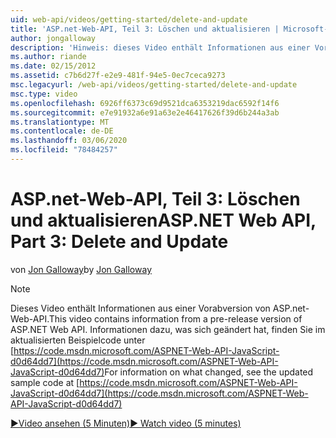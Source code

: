```yaml
---
uid: web-api/videos/getting-started/delete-and-update
title: 'ASP.net-Web-API, Teil 3: Löschen und aktualisieren | Microsoft-Dokumentation'
author: jongalloway
description: 'Hinweis: dieses Video enthält Informationen aus einer Vorabversion von ASP.net-Web-API'
ms.author: riande
ms.date: 02/15/2012
ms.assetid: c7b6d27f-e2e9-481f-94e5-0ec7ceca9273
msc.legacyurl: /web-api/videos/getting-started/delete-and-update
msc.type: video
ms.openlocfilehash: 6926ff6373c69d9521dca6353219dac6592f14f6
ms.sourcegitcommit: e7e91932a6e91a63e2e46417626f39d6b244a3ab
ms.translationtype: MT
ms.contentlocale: de-DE
ms.lasthandoff: 03/06/2020
ms.locfileid: "78484257"
---
```

# <a name="aspnet-web-api-part-3-delete-and-update"></a><span data-ttu-id="17faf-103">ASP.net-Web-API, Teil 3: Löschen und aktualisieren</span><span class="sxs-lookup"><span data-stu-id="17faf-103">ASP.NET Web API, Part 3: Delete and Update</span></span>

<span data-ttu-id="17faf-104">von [Jon Galloway](https://github.com/jongalloway)</span><span class="sxs-lookup"><span data-stu-id="17faf-104">by [Jon Galloway](https://github.com/jongalloway)</span></span>

> [!NOTE]
> <span data-ttu-id="17faf-105">Dieses Video enthält Informationen aus einer Vorabversion von ASP.net-Web-API.</span><span class="sxs-lookup"><span data-stu-id="17faf-105">This video contains information from a pre-release version of ASP.NET Web API.</span></span> <span data-ttu-id="17faf-106">Informationen dazu, was sich geändert hat, finden Sie im aktualisierten Beispielcode unter [https://code.msdn.microsoft.com/ASPNET-Web-API-JavaScript-d0d64dd7](https://code.msdn.microsoft.com/ASPNET-Web-API-JavaScript-d0d64dd7)</span><span class="sxs-lookup"><span data-stu-id="17faf-106">For information on what changed, see the updated sample code at [https://code.msdn.microsoft.com/ASPNET-Web-API-JavaScript-d0d64dd7](https://code.msdn.microsoft.com/ASPNET-Web-API-JavaScript-d0d64dd7)</span></span>

[<span data-ttu-id="17faf-107">&#9654;Video ansehen (5 Minuten)</span><span class="sxs-lookup"><span data-stu-id="17faf-107">&#9654; Watch video (5 minutes)</span></span>](https://channel9.msdn.com/Blogs/ASP-NET-Site-Videos/delete-and-update)
